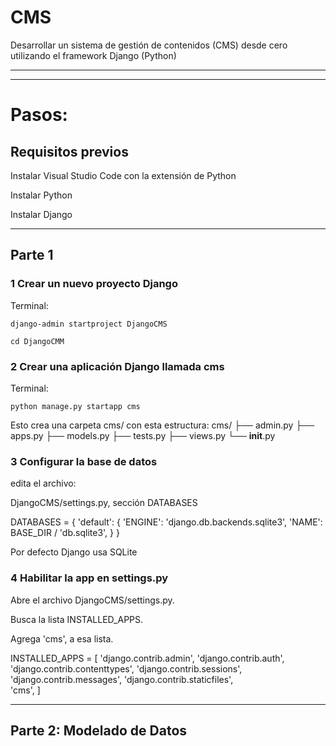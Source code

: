 # CMS
Desarrollar un sistema de gestión de contenidos (CMS) desde cero utilizando el framework Django (Python)

---
---

# Pasos:

## Requisitos previos 

Instalar Visual Studio Code con la extensión de Python 

Instalar Python

Instalar Django

---

## Parte 1

### 1 Crear un nuevo proyecto Django

Terminal:

    django-admin startproject DjangoCMS
        
    cd DjangoCMM

### 2 Crear una aplicación Django llamada cms

Terminal:

    python manage.py startapp cms

Esto crea una carpeta cms/ con esta estructura:
cms/
├── admin.py
├── apps.py
├── models.py
├── tests.py
├── views.py
└── __init__.py


### 3 Configurar la base de datos

edita el archivo:

DjangoCMS/settings.py, sección DATABASES

DATABASES = {
    'default': {
        'ENGINE': 'django.db.backends.sqlite3',
        'NAME': BASE_DIR / 'db.sqlite3',
    }
}

Por defecto Django usa SQLite

### 4 Habilitar la app en settings.py 

Abre el archivo DjangoCMS/settings.py.

Busca la lista INSTALLED_APPS.

Agrega 'cms', a esa lista.

INSTALLED_APPS = [
    'django.contrib.admin',
    'django.contrib.auth',
    'django.contrib.contenttypes',
    'django.contrib.sessions',
    'django.contrib.messages',
    'django.contrib.staticfiles',    
    'cms', 
]

---

## Parte 2: Modelado de Datos

